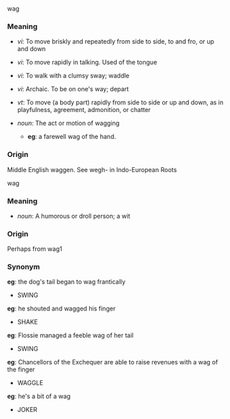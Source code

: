 wag
### Meaning
+ _vi_: To move briskly and repeatedly from side to side, to and fro, or up and down
+ _vi_: To move rapidly in talking. Used of the tongue
+ _vi_: To walk with a clumsy sway; waddle
+ _vi_: Archaic. To be on one's way; depart
+ _vt_: To move (a body part) rapidly from side to side or up and down, as in playfulness, agreement, admonition, or chatter

+ _noun_: The act or motion of wagging
    + __eg__: a farewell wag of the hand.

### Origin

Middle English waggen. See wegh- in Indo-European Roots

wag
### Meaning
+ _noun_: A humorous or droll person; a wit

### Origin

Perhaps from wag1

### Synonym

__eg__: the dog's tail began to wag frantically

+ SWING

__eg__: he shouted and wagged his finger

+ SHAKE

__eg__: Flossie managed a feeble wag of her tail

+ SWING

__eg__: Chancellors of the Exchequer are able to raise revenues with a wag of the finger

+ WAGGLE

__eg__: he's a bit of a wag

+ JOKER


